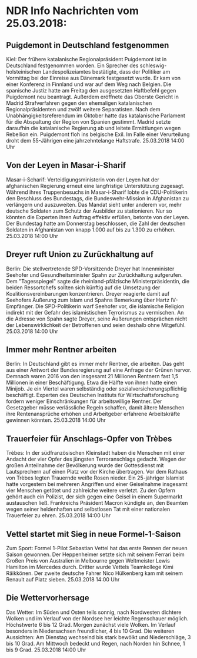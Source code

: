 # NDR Info Nachrichten vom 25.03.2018:


## Puigdemont in Deutschland festgenommen
Kiel: Der frühere katalanische Regionalpräsident Puigdemont ist in Deutschland festgenommen worden. Ein Sprecher des schleswig-holsteinischen Landespolizeiamtes bestätigte, dass der Politiker am Vormittag bei der Einreise aus Dänemark festgesetzt wurde. Er kam von einer Konferenz in Finnland und war auf dem Weg nach Belgien. Die spanische Justiz hatte am Freitag den ausgesetzten Haftbefehl gegen Puigdemont neu beantragt. Außerdem eröffnete das Oberste Gericht in Madrid Strafverfahren gegen den ehemaligen katalanischen Regionalpräsidenten und zwölf weitere Separatisten. Nach dem Unabhängigkeitsreferendum im Oktober hatte das katalanische Parlament für die Abspaltung der Region von Spanien gestimmt. Madrid setzte daraufhin die katalanische Regierung ab und leitete Ermittlungen wegen Rebellion ein. Puigdemont floh ins belgische Exil. Im Falle einer Verurteilung droht dem 55-Jährigen eine jahrzehntelange Haftstrafe. 25.03.2018 14:00 Uhr 

## Von der Leyen in Masar-i-Sharif
Masar-i-Scharif:		Verteidigungsministerin von der Leyen hat der afghanischen Regierung erneut eine langfristige Unterstützung zugesagt. Während ihres Truppenbesuchs in Masar-i-Sharif lobte die CDU-Politikerin den Beschluss des Bundestags, die Bundeswehr-Mission in Afghanistan zu verlängern und auszuweiten. Das Mandat sieht unter anderem vor, mehr deutsche Soldaten zum Schutz der Ausbilder zu stationieren. Nur so könnten die Experten ihren Auftrag effektiv erfüllen, betonte von der Leyen. Der Bundestag hatte am Donnerstag beschlossen, die Zahl der deutschen Soldaten in Afghanistan von knapp 1.000 auf bis zu 1.300 zu erhöhen. 25.03.2018 14:00 Uhr 

## Dreyer ruft Union zu Zurückhaltung auf
Berlin: Die stellvertretende SPD-Vorsitzende Dreyer hat Innenminister Seehofer und Gesundheitsminister Spahn zur Zurückhaltung aufgerufen. Dem "Tagesspiegel" sagte die rheinland-pfälzische Ministerpräsidentin, die beiden Ressortchefs sollten sich künftig auf die Umsetzung der Koalitionsvereinbarungen konzentrieren. Dreyer reagierte damit auf Seehofers Äußerung zum Islam und Spahns Bemerkung über Hartz IV-Empfänger. Die SPD-Politikerin warf Seehofer vor, die islamische Religion indirekt mit der Gefahr des islamistischen Terrorismus zu vermischen. An die Adresse von Spahn sagte Dreyer, seine Äußerungen entsprächen nicht der Lebenswirklichkeit der Betroffenen und seien deshalb ohne Mitgefühl. 25.03.2018 14:00 Uhr 

## Immer mehr Rentner arbeiten
Berlin: In Deutschland gibt es immer mehr Rentner, die arbeiten. Das geht aus einer Antwort der Bundesregierung auf eine Anfrage der Grünen hervor. Demnach waren 2016 von den insgesamt 21 Millionen Rentnern fast 1,5 Millionen in einer Beschäftigung. Etwa die Hälfte von ihnen hatte einen Minijob. Je ein Viertel waren selbständig oder sozialversicherungspflichtig beschäftigt. Experten des Deutschen Instituts für Wirtschaftsforschung fordern weniger Einschränkungen für arbeitswillige Rentner. Der Gesetzgeber müsse verlässliche Regeln schaffen, damit ältere Menschen ihre Rentenansprüche erhöhen und Arbeitgeber erfahrene Arbeitskräfte gewinnen könnten. 25.03.2018 14:00 Uhr 

## Trauerfeier für Anschlags-Opfer von Trèbes
Trèbes: In der südfranzösischen Kleinstadt haben die Menschen mit einer Andacht der vier Opfer des jüngsten Terroranschlags gedacht. Wegen der großen Anteilnahme der Bevölkerung wurde der Gottesdienst mit Lautsprechern auf einen Platz vor der Kirche übertragen. Vor dem Rathaus von Trèbes legten Trauernde weiße Rosen nieder. Ein 25-jähriger Islamist hatte vorgestern bei mehreren Angriffen und einer Geiselnahme insgesamt vier Menschen getötet und zahlreiche weitere verletzt. Zu den Opfern gehört auch ein Polizist, der sich gegen eine Geisel in einem Supermarkt austauschen ließ. Frankreichs Präsident Macron kündigte an, den Beamten wegen seiner heldenhaften und selbstlosen Tat mit einer nationalen Trauerfeier zu ehren. 25.03.2018 14:00 Uhr 

## Vettel startet mit Sieg in neue Formel-1-Saison
Zum Sport: Formel 1-Pilot Sebastian Vettel hat das erste Rennen der neuen Saison gewonnen. Der Heppenheimer setzte sich mit seinem Ferrari beim Großen Preis von Australien in Melbourne gegen Weltmeister Lewis Hamilton im Mercedes durch. Dritter wurde Vettels Teamkollege Kimi Räikkönen. Der zweite deutsche Fahrer Nico Hülkenberg kam mit seinem Renault auf Platz sieben. 25.03.2018 14:00 Uhr 

## Die Wettervorhersage
Das Wetter: Im Süden und Osten teils sonnig, nach Nordwesten dichtere Wolken und im Verlauf von der Nordsee her leichte Regenschauer möglich. Höchstwerte 6 bis 12 Grad. Morgen zunächst viele Wolken. Im Verlauf besonders in Niedersachsen freundlicher, 4 bis 10 Grad. Die weiteren Aussichten: Am Dienstag wechselnd bis stark bewölkt und Niederschläge, 3 bis 10 Grad. Am Mittwoch bedeckt und Regen, nach Norden hin Schnee, 1 bis 9 Grad. 25.03.2018 14:00 Uhr 

